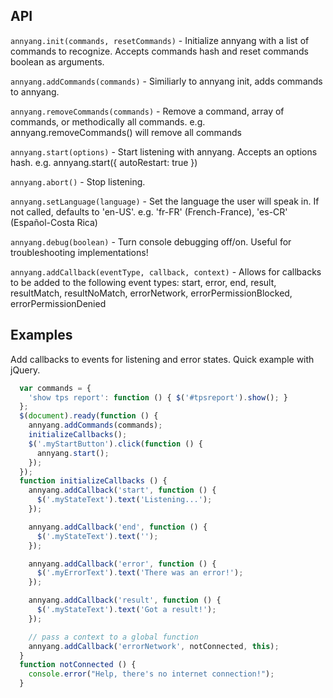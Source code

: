 API
---
`annyang.init(commands, resetCommands)` - Initialize annyang with a list of commands to recognize. Accepts commands hash and reset commands boolean as arguments.

`annyang.addCommands(commands)` - Similiarly to annyang init, adds commands to annyang.

`annyang.removeCommands(commands)` - Remove a command, array of commands, or methodically all commands. e.g. annyang.removeCommands() will remove all commands

`annyang.start(options)` - Start listening with annyang. Accepts an options hash. e.g. annyang.start({ autoRestart: true })

`annyang.abort()` - Stop listening.

`annyang.setLanguage(language)` - Set the language the user will speak in. If not called, defaults to 'en-US'. e.g. 'fr-FR' (French-France), 'es-CR' (Español-Costa Rica)

`annyang.debug(boolean)` - Turn console debugging off/on. Useful for troubleshooting implementations!

`annyang.addCallback(eventType, callback, context)` - Allows for callbacks to be added to the following event types: start, error, end, result, resultMatch, resultNoMatch, errorNetwork, errorPermissionBlocked, errorPermissionDenied

Examples
--------
Add callbacks to events for listening and error states. Quick example with jQuery.
```javascript
  var commands = {
    'show tps report': function () { $('#tpsreport').show(); }
  };
  $(document).ready(function () {
    annyang.addCommands(commands);
    initializeCallbacks();
    $('.myStartButton').click(function () {
      annyang.start();
    });
  });
  function initializeCallbacks () {
    annyang.addCallback('start', function () {
      $('.myStateText').text('Listening...');
    });

    annyang.addCallback('end', function () {
      $('.myStateText').text('');
    });

    annyang.addCallback('error', function () {
      $('.myErrorText').text('There was an error!');
    });

    annyang.addCallback('result', function () {
      $('.myStateText').text('Got a result!');
    });

    // pass a context to a global function
    annyang.addCallback('errorNetwork', notConnected, this);
  }
  function notConnected () {
    console.error("Help, there's no internet connection!");
  }
```